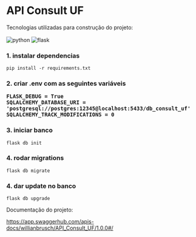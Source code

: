 # API Consult UF

Tecnologias utilizadas para construção do projeto:

<img align="center" alt="python" src="https://img.shields.io/badge/Python-14354C?style=for-the-badge&logo=python&logoColor=white" >
<img align="center" alt="flask" src="https://img.shields.io/badge/Flask-000000?style=for-the-badge&logo=flask&logoColor=white" >

<br>

<h3>1. instalar dependencias</h3>

```
pip install -r requirements.txt

```

<h3>2. criar .env com as seguintes variáveis

```
FLASK_DEBUG = True
SQLALCHEMY_DATABASE_URI = 'postgresql://postgres:12345@localhost:5433/db_consult_uf'
SQLALCHEMY_TRACK_MODIFICATIONS = 0

```
<h3>3. iniciar banco</h3>

```
flask db init

```
<h3>4. rodar migrations</h3>

```
flask db migrate

```
<h3>4. dar update no banco</h3>

```
flask db upgrade

```


Documentação do projeto:


https://app.swaggerhub.com/apis-docs/willianbrusch/API_Consult_UF/1.0.0#/

